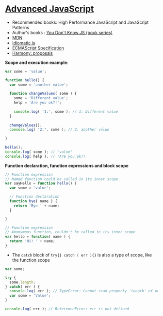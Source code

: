 # [Advanced JavaScript](http://www.pluralsight.com/courses/advanced-javascript)

- Recommended books: High Performance JavaScript and JavaScript Patterns
- Author's books : [You Don't Know JS (book series)](https://github.com/getify/You-Dont-Know-JS)
- [MDN](https://developer.mozilla.org/en-US/docs/JavaScript)
- [Idiomatic.js](https://github.com/rwldrn/idiomatic.js)
- [ECMAScript Specification](http://www.ecma-international.org/ecma-262/5.1/)
- [Harmony: proposals](http://wiki.ecmascript.org/doku.php?id=harmony:proposals)

**Scope and execution example**:

```js
var some = 'value';

function hello() {
  var some = 'another value';
  
  function changeValues( some ) {
    some = 'Different value';
    help = 'Are you ok?!';
    
    console.log( '1:', some ); // 1: Different value
  }
  
  changeValues();
  console.log( '2:', some ); // 2: another value
  
}

hello();
console.log( some ); // "value"
console.log( help ); // "Are you ok?!
```

**Function declaration, function expressions and block scope**

```js
// Function expression 
// Named function could be called in its inner scope
var sayHello = function hello() {
  var some = 'value';

  // Function declaration
  function bye( name ) {
    return 'Bye ' + name;
  }

}

// Function expression
// Anonymous function, couldn't be called in its inner scope
var hello = function( name ) {
  return 'Hi! ' + name;
}
```

- The `catch` block of `try{} catch ( err ){}` is also a type of scope, like the function scope

```js
var some;

try {
  some.length;
} catch( err ) {
  console.log( err ); // TypeError: Cannot read property 'length' of undefined
  var some = 'Value';
}

console.log( err ); // ReferenceError: err is not defined
```